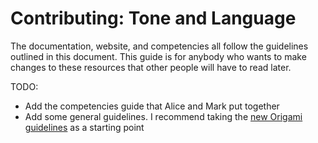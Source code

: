 
# Contributing: Tone and Language

The documentation, website, and competencies all follow the guidelines outlined in this document. This guide is for anybody who wants to make changes to these resources that other people will have to read later.

TODO:

  - Add the competencies guide that Alice and Mark put together
  - Add some general guidelines. I recommend taking the [new Origami guidelines](https://origami-test.ft.com/docs/principles/tone-and-language/) as a starting point
